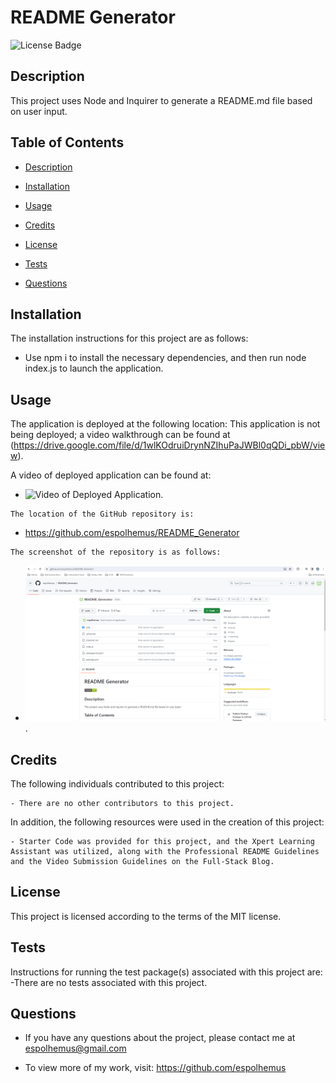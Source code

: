 # README Generator
 ![License Badge](https://img.shields.io/badge/license-MIT-green)

## Description
 
This project uses Node and Inquirer to generate a README.md file based on user input.
 
## Table of Contents

- [Description](#description)

- [Installation](#installation)

- [Usage](#usage)

- [Credits](#credits)

- [License](#license)

- [Tests](#tests)

- [Questions](#questions)

## Installation
  The installation instructions for this project are as follows:
  - Use npm i to install the necessary dependencies, and then run node index.js to launch the application.

## Usage
   The application is deployed at the following location:
      This application is not being deployed; a video walkthrough can be found at (https://drive.google.com/file/d/1wlKOdruiDrynNZIhuPaJWBl0qQDi_pbW/view).
   
   A video of deployed application can be found at:
   - ![Video of Deployed Application](https://drive.google.com/file/d/1wlKOdruiDrynNZIhuPaJWBl0qQDi_pbW/view).

    The location of the GitHub repository is:
   - https://github.com/espolhemus/README_Generator

    The screenshot of the repository is as follows:
   - ![Screenshot of Repository](/assets/images/repository_screenshot_20240218.png).

## Credits
  The following individuals contributed to this project:

    - There are no other contributors to this project.

  In addition, the following resources were used in the creation of this project:

    - Starter Code was provided for this project, and the Xpert Learning Assistant was utilized, along with the Professional README Guidelines and the Video Submission Guidelines on the Full-Stack Blog.

## License
 This project is licensed according to the terms of the MIT license.

## Tests
 Instructions for running the test package(s) associated with this project are:
 -There are no tests associated with this project.

## Questions

  - If you have any questions about the project, please contact me at espolhemus@gmail.com

  - To view more of my work, visit: https://github.com/espolhemus
